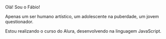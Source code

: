 Olá! Sou o Fábio! 

Apenas um ser humano artístico, um adolescente na puberdade, um jovem questionador.

Estou realizando o curso do Alura, desenvolvendo na linguagem JavaScript. 
